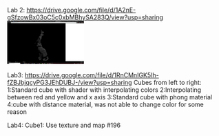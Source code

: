 
Lab 2:
https://drive.google.com/file/d/1A2nE-gSfzowBx03oC5c0xbMBhySA283Q/view?usp=sharing
<img src="Images/part2image.png" height="100" >

Lab3:
https://drive.google.com/file/d/1RnCMnIGK5Ih-fZBJbjqcyPG3JEhDUBJ-/view?usp=sharing
Cubes from left to right:
1:Standard cube with shader with interpolating colors
2:Interpolating between red and yellow and x axis
3:Standard cube with phong material
4:cube with distance material, was not able to change color for some reason

Lab4:
Cube1: Use texture and map #196